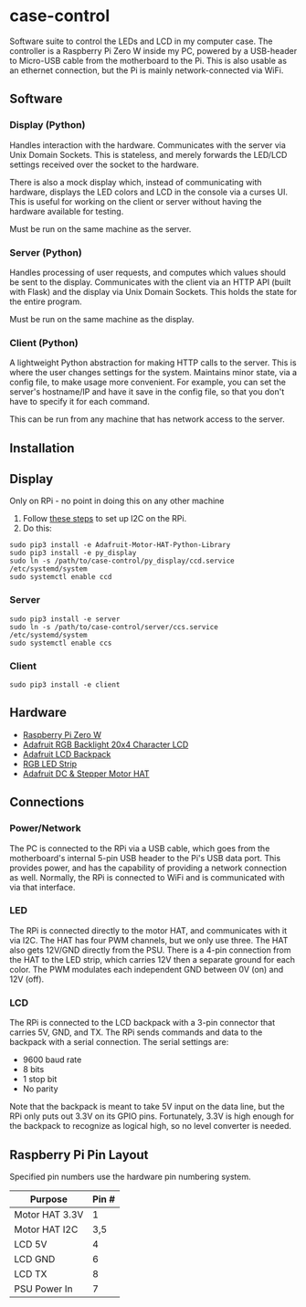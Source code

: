 # case-control
Software suite to control the LEDs and LCD in my computer case.
The controller is a Raspberry Pi Zero W inside my PC, powered by a USB-header to Micro-USB cable
from the motherboard to the Pi. This is also usable as an ethernet connection, but the Pi is mainly
network-connected via WiFi.


## Software
### Display (Python)
Handles interaction with the hardware. Communicates with the server via Unix Domain Sockets. This
is stateless, and merely forwards the LED/LCD settings received over the socket to the hardware.

There is also a mock display which, instead of communicating with hardware, displays the LED colors
and LCD in the console via a curses UI. This is useful for working on the client or server without
having the hardware available for testing.

Must be run on the same machine as the server.

### Server (Python)
Handles processing of user requests, and computes which values should be sent to the display.
Communicates with the client via an HTTP API (built with Flask) and the display via Unix Domain
Sockets. This holds the state for the entire program.

Must be run on the same machine as the display.

### Client (Python)
A lightweight Python abstraction for making HTTP calls to the server. This is where the user changes
settings for the system. Maintains minor state, via a config file, to make usage more convenient.
For example, you can set the server's hostname/IP and have it save in the config file, so that you
don't have to specify it for each command.

This can be run from any machine that has network access to the server.


## Installation
## Display
Only on RPi - no point in doing this on any other machine
1. Follow [these steps](https://learn.adafruit.com/adafruits-raspberry-pi-lesson-4-gpio-setup/configuring-i2c) to set up I2C on the RPi.
1. Do this:
```
sudo pip3 install -e Adafruit-Motor-HAT-Python-Library
sudo pip3 install -e py_display
sudo ln -s /path/to/case-control/py_display/ccd.service /etc/systemd/system
sudo systemctl enable ccd
```

### Server
```
sudo pip3 install -e server
sudo ln -s /path/to/case-control/server/ccs.service /etc/systemd/system
sudo systemctl enable ccs
```

### Client
```
sudo pip3 install -e client
```


## Hardware
* [Raspberry Pi Zero W](https://www.raspberrypi.org/products/pi-zero/)
* [Adafruit RGB Backlight 20x4 Character LCD](https://www.adafruit.com/product/498)
* [Adafruit LCD Backpack](https://www.adafruit.com/product/781)
* [RGB LED Strip](https://www.adafruit.com/product/346)
* [Adafruit DC & Stepper Motor HAT](https://www.adafruit.com/product/2348)


## Connections
### Power/Network
The PC is connected to the RPi via a USB cable, which goes from the motherboard's internal
5-pin USB header to the Pi's USB data port. This provides power, and has the capability of
providing a network connection as well. Normally, the RPi is connected to WiFi and is communicated
with via that interface.

### LED
The RPi is connected directly to the motor HAT, and communicates with it via I2C. The HAT has four
PWM channels, but we only use three. The HAT also gets 12V/GND directly from the PSU. There is a
4-pin connection from the HAT to the LED strip, which carries 12V then a separate ground for each
color. The PWM modulates each independent GND between 0V (on) and 12V (off).

### LCD
The RPi is connected to the LCD backpack with a 3-pin connector that carries 5V, GND, and TX.
The RPi sends commands and data to the backpack with a serial connection. The serial settings are:
* 9600 baud rate
* 8 bits
* 1 stop bit
* No parity

Note that the backpack is meant to take 5V input on the data line, but the RPi only puts out 3.3V
on its GPIO pins. Fortunately, 3.3V is high enough for the backpack to recognize as logical high,
so no level converter is needed.


## Raspberry Pi Pin Layout
Specified pin numbers use the hardware pin numbering system.

Purpose        |Pin #
---------------|---
Motor HAT 3.3V |1
Motor HAT I2C  |3,5
LCD 5V         |4
LCD GND        |6
LCD TX         |8
PSU Power In   |7
